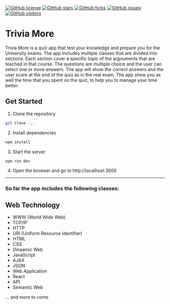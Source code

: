 [![GitHub license](https://img.shields.io/github/license/MarinCervinschi/WebTechnologyQuiz)](LICENSE)
[![GitHub stars](https://img.shields.io/github/stars/MarinCervinschi/WebTechnologyQuiz)]()
[![GitHub forks](https://img.shields.io/github/forks/MarinCervinschi/WebTechnologyQuiz)]()
[![GitHub issues](https://img.shields.io/github/issues/MarinCervinschi/WebTechnologyQuiz)]()
[![GitHub visitors](https://visitor-badge.laobi.icu/badge?page_id=MarinCervinschi.WebTechnologyQuiz&)]()

# Trivia More
Trivia More is a quiz app that test your knowledge and prepare you for the University exams. The app includes multiple classes that are divided into sections. Each section cover a specific topic of the argouments that are teached in that course. The questions are multiple choice and the user can select one or more answers. The app will show the correct answers and the user score at the end of the quiz as in the real exam. The app show you as well the time that you spent on the quiz, to help you to manage your time better.

## Get Started

1. Clone the repository
```bash
git clone ...
```
2. Install dependencies
```bash
npm install
```
3. Start the server
```bash
npm run dev
```
4. Open the browser and go to http://localhost:3000

---

### So far the app includes the following classes:
## Web Technology
- WWW (World Wide Web)
- TCP/IP
- HTTP
- URI (Uniform Resource Identifier)
- HTML
- CSS
- Dinaamic Web
- JavaScript
- AJAX
- JSON
- Web Application
- React
- API
- Semantic Web

... and more to come